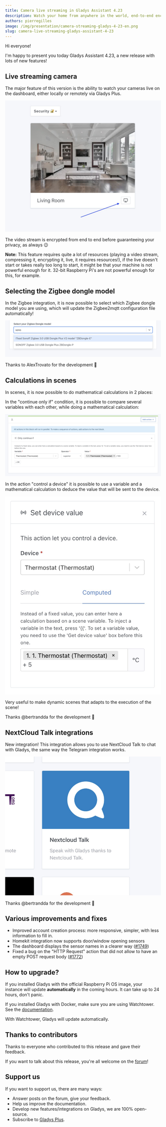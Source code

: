 ```yaml
---
title: Camera live streaming in Gladys Assistant 4.23
description: Watch your home from anywhere in the world, end-to-end encrypted!
authors: pierregilles
image: /img/presentation/camera-streaming-gladys-4-23-en.png
slug: camera-live-streaming-gladys-assistant-4-23
---
```


Hi everyone!

I'm happy to present you today Gladys Assistant 4.23, a new release with lots of new features!

## Live streaming camera

The major feature of this version is the ability to watch your cameras live on the dashboard, either locally or remotely via Gladys Plus.

![Camera streaming](../static/img/articles/en/gladys-4-23/camera-streaming.jpg)

The video stream is encrypted from end to end before guaranteeing your privacy, as always 😉

<!--truncate-->

**Note:** This feature requires quite a lot of resources (playing a video stream, compressing it, encrypting it, live, it requires resources!), if the live doesn't start or takes really too long to start, it might be that your machine is not powerful enough for it. 32-bit Raspberry Pi's are not powerful enough for this, for example.

## Selecting the Zigbee dongle model

In the Zigbee integration, it is now possible to select which Zigbee dongle model you are using, which will update the Zigbee2mqtt configuration file automatically!

![Zigbee model](../static/img/articles/en/gladys-4-23/zigbee-dongle.jpg)

Thanks to AlexTrovato for the development 👏

## Calculations in scenes

In scenes, it is now possible to do mathematical calculations in 2 places:

In the "continue only if" condition, it is possible to compare several variables with each other, while doing a mathematical calculation:

![Continue only if with calculation](../static/img/articles/en/gladys-4-23/continue-only-if.jpg)

In the action "control a device" it is possible to use a variable and a mathematical calculation to deduce the value that will be sent to the device.

![Control a device with calculation](../static/img/articles/en/gladys-4-23/set-device-value.jpg)

Very useful to make dynamic scenes that adapts to the execution of the scene!

Thanks @bertrandda for the development 👏

## NextCloud Talk integrations

New integration! This integration allows you to use NextCloud Talk to chat with Gladys, the same way the Telegram integration works.

![NextCloud Talk](../static/img/articles/en/gladys-4-23/nextcloud-talk.jpg)

Thanks @bertrandda for the development 👏

## Various improvements and fixes

- Improved account creation process: more responsive, simpler, with less information to fill in.
- Homekit integration now supports door/window opening sensors
- The dashboard displays the sensor names in a clearer way ([#1749](https://github.com/GladysAssistant/Gladys/pull/1749))
- Fixed a bug on the "HTTP Request" action that did not allow to have an empty POST request body ([#1772](https://github.com/GladysAssistant/Gladys/pull/1772))

## How to upgrade?

If you installed Gladys with the official Raspberry Pi OS image, your instance will update **automatically** in the coming hours. It can take up to 24 hours, don't panic.

If you installed Gladys with Docker, make sure you are using Watchtower. See the [documentation](/docs/installation/docker#auto-upgrade-gladys-with-watchtower).

With Watchtower, Gladys will update automatically.

## Thanks to contributors

Thanks to everyone who contributed to this release and gave their feedback.

If you want to talk about this release, you're all welcome on the [forum](https://en-community.gladysassistant.com/)!

## Support us

If you want to support us, there are many ways:

- Answer posts on the forum, give your feedback.
- Help us improve the documentation.
- Develop new features/integrations on Gladys, we are 100% open-source.
- Subscribe to [Gladys Plus](/plus).
